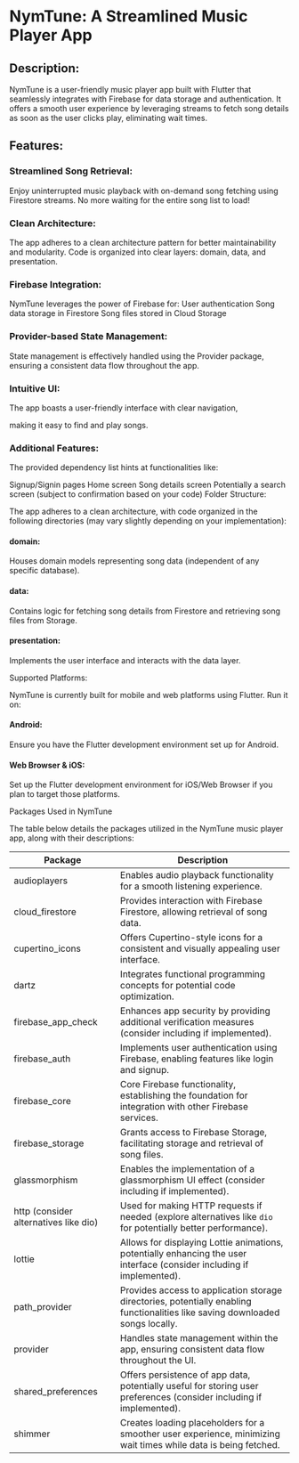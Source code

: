 # NymTune: A Streamlined Music Player App

## Description:

NymTune is a user-friendly music player app built with Flutter that seamlessly integrates
with Firebase for data storage and authentication.
It offers a smooth user experience by leveraging streams
to fetch song details as soon as the user clicks play, eliminating wait times.

## Features:

### Streamlined Song Retrieval:

Enjoy uninterrupted music playback with on-demand song fetching using Firestore streams.
No more waiting for the entire song list to load!

### Clean Architecture:

The app adheres to a clean architecture pattern for better maintainability and modularity.
Code is organized into clear layers: domain, data, and presentation.

### Firebase Integration:

NymTune leverages the power of Firebase for:
User authentication
Song data storage in Firestore
Song files stored in Cloud Storage

### Provider-based State Management:

State management is effectively handled using the Provider package,
ensuring a consistent data flow throughout the app.

### Intuitive UI:

The app boasts a user-friendly interface with clear navigation,

making it easy to find and play songs.

### Additional Features:

The provided dependency list hints at functionalities like:

Signup/Signin pages
Home screen
Song details screen
Potentially a search screen (subject to confirmation based on your code)
Folder Structure:

The app adheres to a clean architecture, with code organized in the following directories (may vary slightly depending on your implementation):

#### domain:

Houses domain models representing song data (independent of any specific database).

#### data:

Contains logic for fetching song details from Firestore and retrieving song files from Storage.

#### presentation:

Implements the user interface and interacts with the data layer.

Supported Platforms:

NymTune is currently built for mobile and web platforms using Flutter. Run it on:

#### Android:

Ensure you have the Flutter development environment set up for Android.

#### Web Browser & iOS:

Set up the Flutter development environment for iOS/Web Browser if you plan to target those platforms.

Packages Used in NymTune

The table below details the packages utilized in the NymTune music player app, along with their descriptions:

| Package                               | Description                                                                                                                    |
| ------------------------------------- | ------------------------------------------------------------------------------------------------------------------------------ |
| audioplayers                          | Enables audio playback functionality for a smooth listening experience.                                                        |
| cloud_firestore                       | Provides interaction with Firebase Firestore, allowing retrieval of song data.                                                 |
| cupertino_icons                       | Offers Cupertino-style icons for a consistent and visually appealing user interface.                                           |
| dartz                                 | Integrates functional programming concepts for potential code optimization.                                                    |
| firebase_app_check                    | Enhances app security by providing additional verification measures (consider including if implemented).                       |
| firebase_auth                         | Implements user authentication using Firebase, enabling features like login and signup.                                        |
| firebase_core                         | Core Firebase functionality, establishing the foundation for integration with other Firebase services.                         |
| firebase_storage                      | Grants access to Firebase Storage, facilitating storage and retrieval of song files.                                           |
| glassmorphism                         | Enables the implementation of a glassmorphism UI effect (consider including if implemented).                                   |
| http (consider alternatives like dio) | Used for making HTTP requests if needed (explore alternatives like `dio` for potentially better performance).                  |
| lottie                                | Allows for displaying Lottie animations, potentially enhancing the user interface (consider including if implemented).         |
| path_provider                         | Provides access to application storage directories, potentially enabling functionalities like saving downloaded songs locally. |
| provider                              | Handles state management within the app, ensuring consistent data flow throughout the UI.                                      |
| shared_preferences                    | Offers persistence of app data, potentially useful for storing user preferences (consider including if implemented).           |
| shimmer                               | Creates loading placeholders for a smoother user experience, minimizing wait times while data is being fetched.                |
